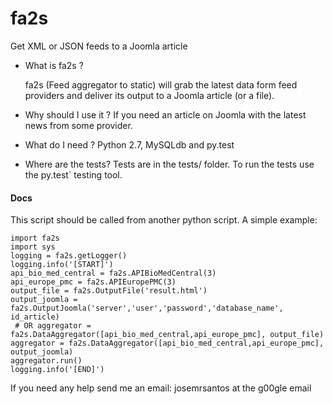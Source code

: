# fa2s

Get XML or JSON feeds to a Joomla article

- What is fa2s ?

  fa2s (Feed aggregator to static) will grab the latest data form 
  feed providers and deliver its output to a Joomla article (or
  a file).


- Why should I use it ?
  If you need an article on Joomla with the latest news from 
  some provider. 


- What do I need ?
  Python 2.7, MySQLdb and py.test


- Where are the tests?
  Tests are in the tests/ folder.  To run the tests use the
  py.test` testing tool.  


#### Docs

This script should be called from another python script. A simple example:                                                                      
```
import fa2s
import sys
logging = fa2s.getLogger()
logging.info('[START]')
api_bio_med_central = fa2s.APIBioMedCentral(3)
api_europe_pmc = fa2s.APIEuropePMC(3)
output_file = fa2s.OutputFile('result.html')
output_joomla = fa2s.OutputJoomla('server','user','password','database_name', id_article)
 # OR aggregator = fa2s.DataAggregator([api_bio_med_central,api_europe_pmc], output_file)
aggregator = fa2s.DataAggregator([api_bio_med_central,api_europe_pmc], output_joomla)
aggregator.run()
logging.info('[END]')
```

If you need any help send me an email: josemrsantos at the g00gle email 
